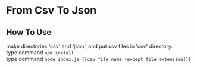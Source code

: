 # From Csv To Json

## How To Use
make directories 'csv' and 'json', and put csv files in 'csv' directory.  
type command `npm install`  
type command `node index.js {{csv file name (except file extension)}}`
